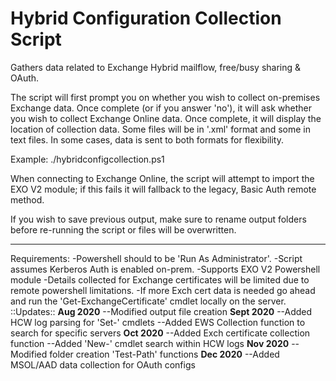 # Hybrid Configuration Collection Script
Gathers data related to Exchange Hybrid mailflow, free/busy sharing & OAuth.

The script will first prompt you on whether you wish to collect on-premises Exchange data. Once complete (or if you answer 'no'), it will ask whether you wish to collect Exchange Online data. Once complete, it will display the location of collection data. Some files will be in '.xml' format and some in text files. In some cases, data is sent to both formats for flexibility. 

Example: ./hybridconfigcollection.ps1

When connecting to Exchange Online, the script will attempt to import the EXO V2 module; if this fails it will fallback to the legacy, Basic Auth remote method.
 
 If you wish to save previous output, make sure to rename output folders before re-running the script or files will be overwritten.
**************************************************
Requirements: 
    -Powershell should to be 'Run As Administrator'.
    -Script assumes Kerberos Auth is enabled on-prem.
    -Supports EXO V2 Powershell module
    -Details collected for Exchange certificates will be limited due to remote powershell limitations.
    -If more Exch cert data is needed go ahead and run the 'Get-ExchangeCertificate' cmdlet locally on the server.
    ::Updates::
    **Aug 2020**
    --Modified output file creation
    **Sept 2020**
    --Added HCW log parsing for 'Set-' cmdlets
    --Added EWS Collection function to search for specific servers
    **Oct 2020**
    --Added Exch certificate collection function
    --Added 'New-' cmdlet search within HCW logs
    **Nov 2020**
    --Modified folder creation 'Test-Path' functions
    **Dec 2020**
    --Added MSOL/AAD data collection for OAuth configs
